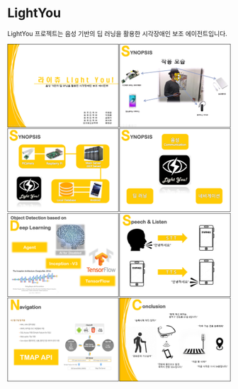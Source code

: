 # LightYou
LightYou 프로젝트는 음성 기반의 딥 러닝을 활용한 시각장애인 보조 에이전트입니다.

![sum1](https://github.com/HyeongYeolRyu/LightYou/blob/master/sum1.png)
![sum2](https://github.com/HyeongYeolRyu/LightYou/blob/master/sum2.png)
